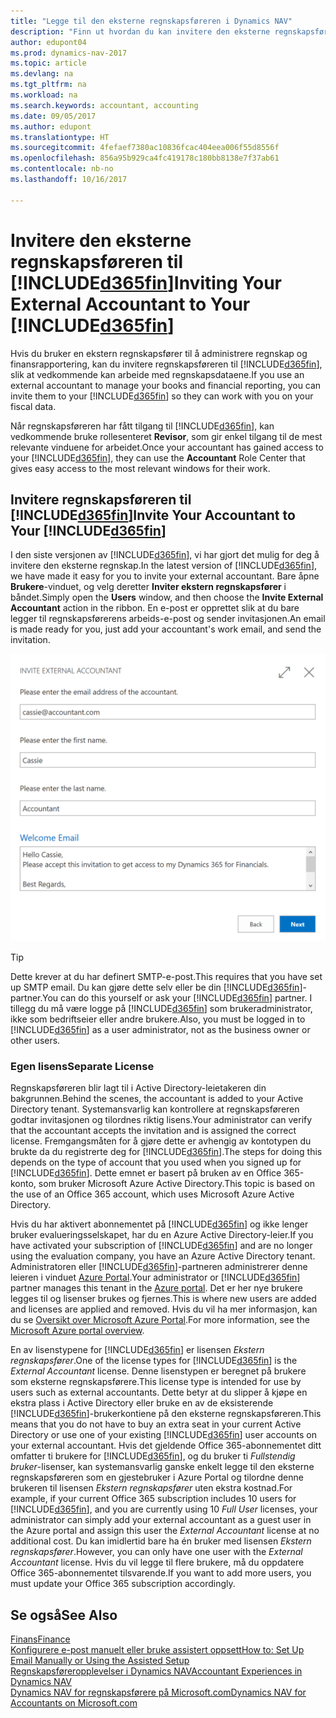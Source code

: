 ```yaml
---
title: "Legge til den eksterne regnskapsføreren i Dynamics NAV"
description: "Finn ut hvordan du kan invitere den eksterne regnskapsføreren til Dynamics NAV."
author: edupont04
ms.prod: dynamics-nav-2017
ms.topic: article
ms.devlang: na
ms.tgt_pltfrm: na
ms.workload: na
ms.search.keywords: accountant, accounting
ms.date: 09/05/2017
ms.author: edupont
ms.translationtype: HT
ms.sourcegitcommit: 4fefaef7380ac10836fcac404eea006f55d8556f
ms.openlocfilehash: 856a95b929ca4fc419178c180bb8138e7f37ab61
ms.contentlocale: nb-no
ms.lasthandoff: 10/16/2017

---
```

# <a name="inviting-your-external-accountant-to-your-included365finincludesd365finmdmd"></a><span data-ttu-id="c6951-103">Invitere den eksterne regnskapsføreren til [!INCLUDE[d365fin](includes/d365fin_md.md)]</span><span class="sxs-lookup"><span data-stu-id="c6951-103">Inviting Your External Accountant to Your [!INCLUDE[d365fin](includes/d365fin_md.md)]</span></span>
<span data-ttu-id="c6951-104">Hvis du bruker en ekstern regnskapsfører til å administrere regnskap og finansrapportering, kan du invitere regnskapsføreren til [!INCLUDE[d365fin](includes/d365fin_md.md)], slik at vedkommende kan arbeide med regnskapsdataene.</span><span class="sxs-lookup"><span data-stu-id="c6951-104">If you use an external accountant to manage your books and financial reporting, you can invite them to your [!INCLUDE[d365fin](includes/d365fin_md.md)] so they can work with you on your fiscal data.</span></span>

<span data-ttu-id="c6951-105">Når regnskapsføreren har fått tilgang til [!INCLUDE[d365fin](includes/d365fin_md.md)], kan vedkommende bruke rollesenteret **Revisor**, som gir enkel tilgang til de mest relevante vinduene for arbeidet.</span><span class="sxs-lookup"><span data-stu-id="c6951-105">Once your accountant has gained access to your [!INCLUDE[d365fin](includes/d365fin_md.md)], they can use the **Accountant** Role Center that gives easy access to the most relevant windows for their work.</span></span>  

## <a name="invite-your-accountant-to-your-included365finincludesd365finmdmd"></a><span data-ttu-id="c6951-106">Invitere regnskapsføreren til [!INCLUDE[d365fin](includes/d365fin_md.md)]</span><span class="sxs-lookup"><span data-stu-id="c6951-106">Invite Your Accountant to Your [!INCLUDE[d365fin](includes/d365fin_md.md)]</span></span>
<span data-ttu-id="c6951-107">I den siste versjonen av [!INCLUDE[d365fin](includes/d365fin_md.md)], vi har gjort det mulig for deg å invitere den eksterne regnskap.</span><span class="sxs-lookup"><span data-stu-id="c6951-107">In the latest version of [!INCLUDE[d365fin](includes/d365fin_md.md)], we have made it easy for you to invite your external accountant.</span></span> <span data-ttu-id="c6951-108">Bare åpne **Brukere**-vinduet, og velg deretter **Inviter ekstern regnskapsfører** i båndet.</span><span class="sxs-lookup"><span data-stu-id="c6951-108">Simply open the **Users** window, and then choose the **Invite External Accountant** action in the ribbon.</span></span> <span data-ttu-id="c6951-109">En e-post er opprettet slik at du bare legger til regnskapsførerens arbeids-e-post og sender invitasjonen.</span><span class="sxs-lookup"><span data-stu-id="c6951-109">An email is made ready for you, just add your accountant's work email, and send the invitation.</span></span>  

![Invitere regnskapsføreren din](./media/finance-invite-accountant/invite-accountant.png)

> [!TIP]  
>  <span data-ttu-id="c6951-111">Dette krever at du har definert SMTP-e-post.</span><span class="sxs-lookup"><span data-stu-id="c6951-111">This requires that you have set up SMTP email.</span></span> <span data-ttu-id="c6951-112">Du kan gjøre dette selv eller be din [!INCLUDE[d365fin](includes/d365fin_md.md)]-partner.</span><span class="sxs-lookup"><span data-stu-id="c6951-112">You can do this yourself or ask your [!INCLUDE[d365fin](includes/d365fin_md.md)] partner.</span></span> <span data-ttu-id="c6951-113">I tillegg du må være logge på [!INCLUDE[d365fin](includes/d365fin_md.md)] som brukeradministrator, ikke som bedriftseier eller andre brukere.</span><span class="sxs-lookup"><span data-stu-id="c6951-113">Also, you must be logged in to [!INCLUDE[d365fin](includes/d365fin_md.md)] as a user administrator, not as the business owner or other users.</span></span>  

### <a name="separate-license"></a><span data-ttu-id="c6951-114">Egen lisens</span><span class="sxs-lookup"><span data-stu-id="c6951-114">Separate License</span></span>
<span data-ttu-id="c6951-115">Regnskapsføreren blir lagt til i Active Directory-leietakeren din bakgrunnen.</span><span class="sxs-lookup"><span data-stu-id="c6951-115">Behind the scenes, the accountant is added to your Active Directory tenant.</span></span> <span data-ttu-id="c6951-116">Systemansvarlig kan kontrollere at regnskapsføreren godtar invitasjonen og tilordnes riktig lisens.</span><span class="sxs-lookup"><span data-stu-id="c6951-116">Your administrator can verify that the accountant accepts the invitation and is assigned the correct license.</span></span> <span data-ttu-id="c6951-117">Fremgangsmåten for å gjøre dette er avhengig av kontotypen du brukte da du registrerte deg for [!INCLUDE[d365fin](includes/d365fin_md.md)].</span><span class="sxs-lookup"><span data-stu-id="c6951-117">The steps for doing this depends on the type of account that you used when you signed up for [!INCLUDE[d365fin](includes/d365fin_md.md)].</span></span> <span data-ttu-id="c6951-118">Dette emnet er basert på bruken av en Office 365-konto, som bruker Microsoft Azure Active Directory.</span><span class="sxs-lookup"><span data-stu-id="c6951-118">This topic is based on the use of an Office 365 account, which uses Microsoft Azure Active Directory.</span></span>  

<span data-ttu-id="c6951-119">Hvis du har aktivert abonnementet på [!INCLUDE[d365fin](includes/d365fin_md.md)] og ikke lenger bruker evalueringsselskapet, har du en Azure Active Directory-leier.</span><span class="sxs-lookup"><span data-stu-id="c6951-119">If you have activated your subscription of [!INCLUDE[d365fin](includes/d365fin_md.md)] and are no longer using the evaluation company, you have an Azure Active Directory tenant.</span></span> <span data-ttu-id="c6951-120">Administratoren eller [!INCLUDE[d365fin](includes/d365fin_md.md)]-partneren administrerer denne leieren i vinduet [Azure Portal](https://portal.azure.com).</span><span class="sxs-lookup"><span data-stu-id="c6951-120">Your administrator or [!INCLUDE[d365fin](includes/d365fin_md.md)] partner manages this tenant in the [Azure portal](https://portal.azure.com).</span></span> <span data-ttu-id="c6951-121">Det er her nye brukere legges til og lisenser brukes og fjernes.</span><span class="sxs-lookup"><span data-stu-id="c6951-121">This is where new users are added and licenses are applied and removed.</span></span> <span data-ttu-id="c6951-122">Hvis du vil ha mer informasjon, kan du se [Oversikt over Microsoft Azure Portal](https://docs.microsoft.com/en-us/azure/azure-portal-overview).</span><span class="sxs-lookup"><span data-stu-id="c6951-122">For more information, see the [Microsoft Azure portal overview](https://docs.microsoft.com/en-us/azure/azure-portal-overview).</span></span>  

<span data-ttu-id="c6951-123">En av lisenstypene for [!INCLUDE[d365fin](includes/d365fin_md.md)] er lisensen *Ekstern regnskapsfører*.</span><span class="sxs-lookup"><span data-stu-id="c6951-123">One of the license types for [!INCLUDE[d365fin](includes/d365fin_md.md)] is the *External Accountant* license.</span></span> <span data-ttu-id="c6951-124">Denne lisenstypen er beregnet på brukere som eksterne regnskapsførere.</span><span class="sxs-lookup"><span data-stu-id="c6951-124">This license type is intended for use by users such as external accountants.</span></span> <span data-ttu-id="c6951-125">Dette betyr at du slipper å kjøpe en ekstra plass i Active Directory eller bruke en av de eksisterende [!INCLUDE[d365fin](includes/d365fin_md.md)]-brukerkontiene på den eksterne regnskapsføreren.</span><span class="sxs-lookup"><span data-stu-id="c6951-125">This means that you do not have to buy an extra seat in your current Active Directory or use one of your existing [!INCLUDE[d365fin](includes/d365fin_md.md)] user accounts on your external accountant.</span></span> <span data-ttu-id="c6951-126">Hvis det gjeldende Office 365-abonnementet ditt omfatter ti brukere for [!INCLUDE[d365fin](includes/d365fin_md.md)], og du bruker ti *Fullstendig bruker*-lisenser, kan systemansvarlig ganske enkelt legge til den eksterne regnskapsføreren som en gjestebruker i Azure Portal og tilordne denne brukeren til lisensen *Ekstern regnskapsfører* uten ekstra kostnad.</span><span class="sxs-lookup"><span data-stu-id="c6951-126">For example, if your current Office 365 subscription includes 10 users for [!INCLUDE[d365fin](includes/d365fin_md.md)], and you are currently using 10 *Full User* licenses, your administrator can simply add your external accountant as a guest user in the Azure portal and assign this user the *External Accountant* license at no additional cost.</span></span> <span data-ttu-id="c6951-127">Du kan imidlertid bare ha én bruker med lisensen *Ekstern regnskapsfører*.</span><span class="sxs-lookup"><span data-stu-id="c6951-127">However, you can only have one user with the *External Accountant* license.</span></span> <span data-ttu-id="c6951-128">Hvis du vil legge til flere brukere, må du oppdatere Office 365-abonnementet tilsvarende.</span><span class="sxs-lookup"><span data-stu-id="c6951-128">If you want to add more users, you must update your Office 365 subscription accordingly.</span></span>  

## <a name="see-also"></a><span data-ttu-id="c6951-129">Se også</span><span class="sxs-lookup"><span data-stu-id="c6951-129">See Also</span></span>
[<span data-ttu-id="c6951-130">Finans</span><span class="sxs-lookup"><span data-stu-id="c6951-130">Finance</span></span>](finance.md)  
[<span data-ttu-id="c6951-131">Konfigurere e-post manuelt eller bruke assistert oppsett</span><span class="sxs-lookup"><span data-stu-id="c6951-131">How to: Set Up Email Manually or Using the Assisted Setup</span></span>](madeira-how-setup-email.md)  
[<span data-ttu-id="c6951-132">Regnskapsføreropplevelser i Dynamics NAV</span><span class="sxs-lookup"><span data-stu-id="c6951-132">Accountant Experiences in Dynamics NAV</span></span>](finance-accounting.md)  
[<span data-ttu-id="c6951-133">Dynamics NAV for regnskapsførere på Microsoft.com</span><span class="sxs-lookup"><span data-stu-id="c6951-133">Dynamics NAV for Accountants on Microsoft.com</span></span>](https://www.microsoft.com/en-us/dynamics365/financial-insights-for-accountants)  

